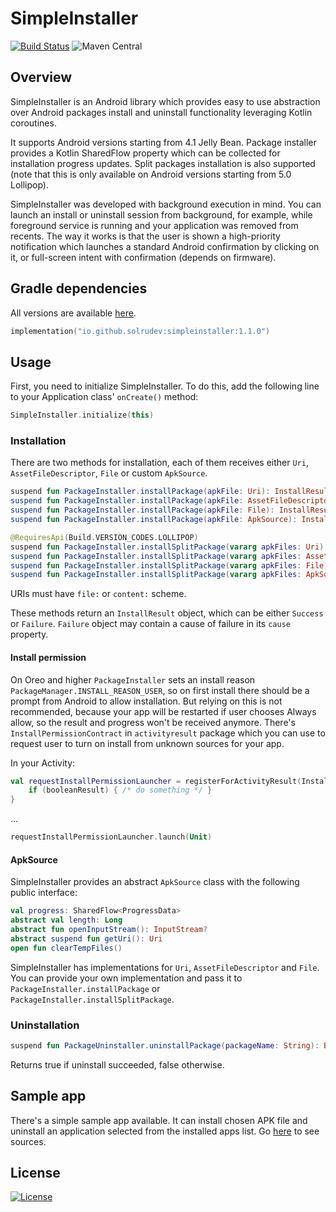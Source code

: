 # SimpleInstaller
[![Build Status](https://github.com/solrudev/SimpleInstaller/workflows/Publish/badge.svg)](https://github.com/solrudev/SimpleInstaller/actions?query=workflow%3A%22Publish%22)
![Maven Central](https://img.shields.io/maven-central/v/io.github.solrudev/simpleinstaller.svg)

## Overview
SimpleInstaller is an Android library which provides easy to use abstraction over Android packages install and uninstall functionality leveraging Kotlin coroutines.

It supports Android versions starting from 4.1 Jelly Bean. Package installer provides a Kotlin SharedFlow property which can be collected for installation progress updates. Split packages installation is also supported (note that this is only available on Android versions starting from 5.0 Lollipop).

SimpleInstaller was developed with background execution in mind. You can launch an install or uninstall session from background, for example, while foreground service is running and your application was removed from recents. The way it works is that the user is shown a high-priority notification which launches a standard Android confirmation by clicking on it, or full-screen intent with confirmation (depends on firmware).

## Gradle dependencies
All versions are available [here](https://s01.oss.sonatype.org/#nexus-search;gav~io.github.solrudev~simpleinstaller~~~).
```kotlin
implementation("io.github.solrudev:simpleinstaller:1.1.0")
```

## Usage
First, you need to initialize SimpleInstaller. To do this, add the following line to your Application class' `onCreate()` method:
```kotlin
SimpleInstaller.initialize(this)
```

### Installation
There are two methods for installation, each of them receives either `Uri`, `AssetFileDescriptor`, `File` or custom `ApkSource`.
```kotlin
suspend fun PackageInstaller.installPackage(apkFile: Uri): InstallResult
suspend fun PackageInstaller.installPackage(apkFile: AssetFileDescriptor): InstallResult
suspend fun PackageInstaller.installPackage(apkFile: File): InstallResult
suspend fun PackageInstaller.installPackage(apkFile: ApkSource): InstallResult
```
```kotlin
@RequiresApi(Build.VERSION_CODES.LOLLIPOP)
suspend fun PackageInstaller.installSplitPackage(vararg apkFiles: Uri): InstallResult
suspend fun PackageInstaller.installSplitPackage(vararg apkFiles: AssetFileDescriptor): InstallResult
suspend fun PackageInstaller.installSplitPackage(vararg apkFiles: File): InstallResult
suspend fun PackageInstaller.installSplitPackage(vararg apkFiles: ApkSource): InstallResult
```
URIs must have `file:` or `content:` scheme.

These methods return an `InstallResult` object, which can be either `Success` or `Failure`. `Failure` object may contain a cause of failure in its `cause` property.

#### Install permission
On Oreo and higher `PackageInstaller` sets an install reason `PackageManager.INSTALL_REASON_USER`, so on first install there should be a prompt from Android to allow installation. But relying on this is not recommended, because your app will be restarted if user chooses Always allow, so the result and progress won't be received anymore. There's `InstallPermissionContract` in `activityresult` package which you can use to request user to turn on install from unknown sources for your app.

In your Activity:
```kotlin
val requestInstallPermissionLauncher = registerForActivityResult(InstallPermissionContract()) { booleanResult ->
    if (booleanResult) { /* do something */ }
}
```
...
```kotlin
requestInstallPermissionLauncher.launch(Unit)
```

#### ApkSource
SimpleInstaller provides an abstract `ApkSource` class with the following public interface:
```kotlin
val progress: SharedFlow<ProgressData>
abstract val length: Long
abstract fun openInputStream(): InputStream?
abstract suspend fun getUri(): Uri
open fun clearTempFiles()
```
SimpleInstaller has implementations for `Uri`, `AssetFileDescriptor` and `File`. You can provide your own implementation and pass it to `PackageInstaller.installPackage` or `PackageInstaller.installSplitPackage`.

### Uninstallation
```kotlin
suspend fun PackageUninstaller.uninstallPackage(packageName: String): Boolean
```
Returns true if uninstall succeeded, false otherwise.

## Sample app
There's a simple sample app available. It can install chosen APK file and uninstall an application selected from the installed apps list. Go [here](https://github.com/solrudev/SimpleInstaller/tree/master/sampleapp) to see sources.

## License
[![License](https://img.shields.io/badge/License-Apache_2.0-blue.svg)](https://github.com/solrudev/SimpleInstaller/blob/master/LICENSE)